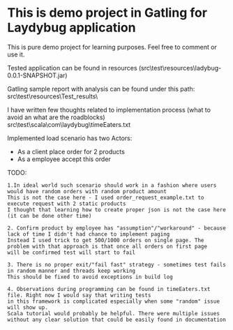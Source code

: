 # This is demo project in Gatling for Laydybug application 
This is pure demo project for learning purposes. Feel free to comment or use it.

Tested application can be found in resources (src\test\resources\ladybug-0.0.1-SNAPSHOT.jar\)

Gatling sample report with analysis can be found under this path: src\test\resources\Test_results\

I have written few thoughts related to implementation process (what to avoid an what are the roadblocks)  
src\test\scala\com\laydybug\timeEaters.txt

Implemented load scenario has two Actors:
-  As a client place order for 2 products
-  As a employee accept this order


TODO:   

    1.In ideal world such scenario should work in a fashion where users would have random orders with random product amount
    This is not the case here - I used order_request_example.txt to execute request with 2 static products
    I thought that learning how to create proper json is not the case here (it can be done other time)
    
    2. Confirm product by employee has "assumption"/"workaround" - because lack of time I didn't had chance to implement paging
    Instead I used trick to get 500/1000 orders on single page. The problem with that approach is that once all orders on first page 
    will be confirmed test will start to fail
    
    3. There is no proper exit/"fail fast" strategy - sometimes test fails in random manner and threads keep working
    This should be fixed to avoid exceptions in build log
    
    4. Observations during programming can be found in timeEaters.txt file. Right now I would say that writing tests
    in this framework is complicated especially when some "random" issue will show up.
    Scala tutorial would probably be helpful. There were multiple issues without any clear solution that could be easily found in documentation